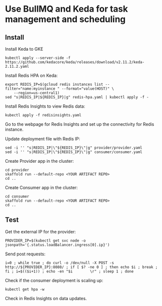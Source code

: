 # Use BullMQ and Keda for task management and scheduling

## Install
Install Keda to GKE
```
kubectl apply --server-side -f https://github.com/kedacore/keda/releases/download/v2.11.2/keda-2.11.2.yaml
```

Install Redis HPA on Keda:
```
export REDIS_IP=$(gcloud redis instances list --filter="name:myinstance " --format="value(HOST)" \
    --region=us-central1)
sed "s|REDIS_IP|${REDIS_IP}|g" redis-hpa.yaml | kubectl apply -f -
```

Install Redis Insights to view Redis data:
```
kubectl apply -f redisinsights.yaml
```
Go to the webpage for Redis Insights and set up the connectivity for Redis instance.

Update deployment file with Redis IP:
```
sed -i '' "s|REDIS_IP|\"${REDIS_IP}\"|g" provider/provider.yaml
sed -i '' "s|REDIS_IP|\"${REDIS_IP}\"|g" consumer/consumer.yaml
```

Create Provider app in the cluster:
```
cd provider
skaffold run --default-repo <YOUR ARTIFACT REPO>
cd ..
```

Create Consumer app in the cluster:
```
cd consumer
skaffold run --default-repo <YOUR ARTIFACT REPO>
cd ..
```

## Test
Get the external IP for the provider:
```
PROVIDER_IP=$(kubectl get svc node -o jsonpath='{.status.loadBalancer.ingress[0].ip}')
```

Send post requests:
```
i=0 ; while true ; do curl -o /dev/null -X POST -s http://${PROVIDER_IP}:8080/ ; if [ $? -ne 0 ] ; then echo $i ; break ; fi ; i=$(($i+1)) ; echo -en "$i        \r" ; sleep 1 ; done
```

Check if the consumer deployment is scaling up:
```
kubectl get hpa -w
```

Check in Redis Insights on data updates. 